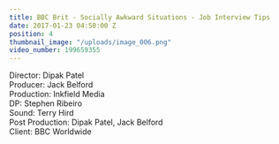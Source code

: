 ```yaml
---
title: BBC Brit - Socially Awkward Situations - Job Interview Tips
date: 2017-01-23 04:50:00 Z
position: 4
thumbnail_image: "/uploads/image_006.png"
video_number: 199659355
---
```


Director: Dipak Patel<br>
Producer: Jack Belford<br>
Production: Inkfield Media<br>
DP: Stephen Ribeiro<br>
Sound: Terry Hird<br>
Post Production: Dipak Patel, Jack Belford<br>
Client: BBC Worldwide<br>